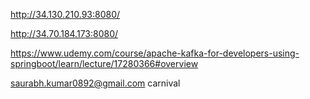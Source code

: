 http://34.130.210.93:8080/

http://34.70.184.173:8080/

https://www.udemy.com/course/apache-kafka-for-developers-using-springboot/learn/lecture/17280366#overview

saurabh.kumar0892@gmail.com carnival
